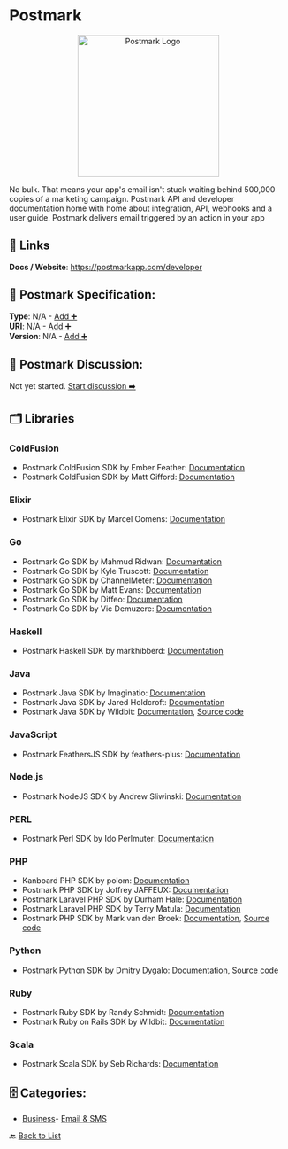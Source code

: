 # Postmark
<p align="center">
    <img width="256" src="https://raw.githubusercontent.com/apis-list/apis-list/main/apis/postmark/logo_256x256.png" alt="Postmark Logo"/>
</p>
No bulk. That means your app's email isn't stuck waiting behind 500,000 copies of a marketing campaign. Postmark API and developer documentation home with home about integration, API, webhooks and a user guide. Postmark delivers email triggered by an action in your app

##  🔗 Links
**Docs / Website**: https://postmarkapp.com/developer

## 🧬 Postmark Specification:
**Type**: N/A - [Add ➕](https://github.com/apis-list/apis-list/edit/main/apis/postmark/postmark.yaml)  
**URI**: N/A - [Add ➕](https://github.com/apis-list/apis-list/edit/main/apis/postmark/postmark.yaml)  
**Version**: N/A - [Add ➕](https://github.com/apis-list/apis-list/edit/main/apis/postmark/postmark.yaml)

## 💬 Postmark Discussion:
Not yet started. [Start discussion ➡️](https://github.com/apis-list/apis-list/discussions/new)

## 🗂️ Libraries
### ColdFusion
- Postmark ColdFusion SDK by Ember Feather: [Documentation](https://github.com/emberfeather/postmark4cf)
- Postmark ColdFusion SDK by Matt Gifford: [Documentation](https://github.com/coldfumonkeh/postmark)
### Elixir
- Postmark Elixir SDK by Marcel Oomens: [Documentation](https://github.com/marceloomens/ExPosta)
### Go
- Postmark Go SDK by Mahmud Ridwan: [Documentation](https://github.com/hjr265/postmark.go)
- Postmark Go SDK by Kyle Truscott: [Documentation](https://github.com/keighl/postmark)
- Postmark Go SDK by ChannelMeter: [Documentation](https://github.com/ChannelMeter/postmark)
- Postmark Go SDK by Matt Evans: [Documentation](https://github.com/mattevans/postmark-go)
- Postmark Go SDK by Diffeo: [Documentation](https://github.com/diffeo/postmark)
- Postmark Go SDK by Vic Demuzere: [Documentation](https://github.com/sorcix/go-postmark)
### Haskell
- Postmark Haskell SDK by markhibberd: [Documentation](https://github.com/markhibberd/postmark)
### Java
- Postmark Java SDK by Imaginatio: [Documentation](https://github.com/Imaginatio/postmark-java)
- Postmark Java SDK by Jared Holdcroft: [Documentation](https://github.com/jaredholdcroft/postmark-java)
- Postmark Java SDK by Wildbit: [Documentation](https://github.com/wildbit/postmark-java), [Source code](http://search.maven.org/#artifactdetails%7Ccom.wildbit.java%7Cpostmark%7C1.1.6%7C)
### JavaScript
- Postmark FeathersJS SDK by feathers-plus: [Documentation](https://github.com/feathers-plus/feathers-postmark)
### Node.js
- Postmark NodeJS SDK by Andrew Sliwinski: [Documentation](https://github.com/thisandagain/trebuchet)
### PERL
- Postmark Perl SDK by Ido Perlmuter: [Documentation](https://github.com/ido50/WWW-Postmark)
### PHP
- Kanboard PHP SDK by polom: [Documentation](https://github.com/polom/kanboard-tasksbymail)
- Postmark PHP SDK by Joffrey JAFFEUX: [Documentation](https://github.com/jjaffeux/postmark-inbound-php)
- Postmark Laravel PHP SDK by Durham Hale: [Documentation](https://github.com/durhamhale/laravel-postmark)
- Postmark Laravel PHP SDK by Terry Matula: [Documentation](https://github.com/matula/laravel-postmark)
- Postmark PHP SDK by Mark van den Broek: [Documentation](https://github.com/mvdnbrk/postmark-inbound), [Source code](https://packagist.org/packages/mvdnbrk/postmark-inbound)
### Python
- Postmark Python SDK by Dmitry Dygalo: [Documentation](https://github.com/Stranger6667/postmarker), [Source code](https://pypi.org/project/postmarker/)
### Ruby
- Postmark Ruby SDK by Randy Schmidt: [Documentation](https://github.com/r38y/postmark-mitt)
- Postmark Ruby on Rails SDK by Wildbit: [Documentation](https://github.com/wildbit/postmark-rails)
### Scala
- Postmark Scala SDK by Seb Richards: [Documentation](https://github.com/sebrichards/postmark-scala)


## 🗄️ Categories:
- [Business](https://github.com/apis-list/apis-list#business-)- [Email & SMS](https://github.com/apis-list/apis-list#email--sms-)

🔙  [Back to List](https://github.com/apis-list/apis-list)
